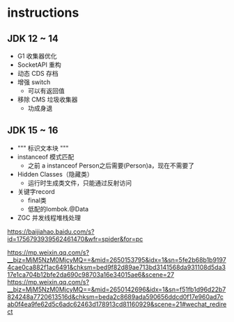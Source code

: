 # instructions

## JDK 12 ~ 14
* G1 收集器优化
* SocketAPI 重构
* 动态 CDS 存档
* 增强 switch
  * 可以有返回值
* 移除 CMS 垃圾收集器
  * 功成身退

## JDK 15 ~ 16
* """ 标识文本块 """
* instanceof 模式匹配
  * 之前 a instanceof Person之后需要(Person)a，现在不需要了
* Hidden Classes（隐藏类）
  * 运行时生成类文件，只能通过反射访问
* 关键字record
  * final类
  * 低配的lombok.@Data
* ZGC 并发线程堆栈处理


https://baijiahao.baidu.com/s?id=1756793939562461470&wfr=spider&for=pc

https://mp.weixin.qq.com/s?__biz=MjM5NzM0MjcyMQ==&mid=2650153795&idx=1&sn=5fe2b68b1b91974cae0ca882f1ac6491&chksm=bed9f82d89ae713bd3141568da931108d5da317e1ca704b12bfe2da690c98703a16e34015ae6&scene=27
https://mp.weixin.qq.com/s?__biz=MjM5NzM0MjcyMQ==&mid=2650142696&idx=1&sn=f51fb1d96d22b7824248a7720613516d&chksm=beda2c8689ada590656ddcd0f17e960ad7cab0f4ea9fe62d5c6adc62463d178913cd81160929&scene=21#wechat_redirect




